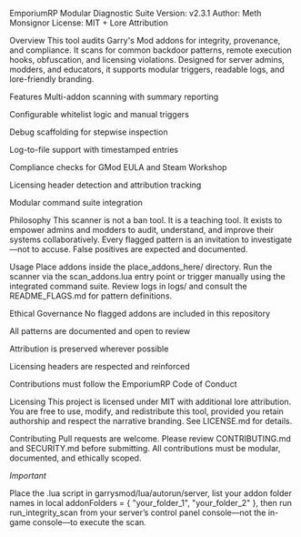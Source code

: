 EmporiumRP Modular Diagnostic Suite Version: v2.3.1 Author: Meth Monsignor License: MIT + Lore Attribution

Overview
This tool audits Garry's Mod addons for integrity, provenance, and compliance. It scans for common backdoor patterns, remote execution hooks, obfuscation, and licensing violations. Designed for server admins, modders, and educators, it supports modular triggers, readable logs, and lore-friendly branding.

Features
Multi-addon scanning with summary reporting

Configurable whitelist logic and manual triggers

Debug scaffolding for stepwise inspection

Log-to-file support with timestamped entries

Compliance checks for GMod EULA and Steam Workshop

Licensing header detection and attribution tracking

Modular command suite integration

Philosophy
This scanner is not a ban tool. It is a teaching tool. It exists to empower admins and modders to audit, understand, and improve their systems collaboratively. Every flagged pattern is an invitation to investigate—not to accuse. False positives are expected and documented.

Usage
Place addons inside the place_addons_here/ directory. Run the scanner via the scan_addons.lua entry point or trigger manually using the integrated command suite. Review logs in logs/ and consult the README_FLAGS.md for pattern definitions.

Ethical Governance
No flagged addons are included in this repository

All patterns are documented and open to review

Attribution is preserved wherever possible

Licensing headers are respected and reinforced

Contributions must follow the EmporiumRP Code of Conduct

Licensing
This project is licensed under MIT with additional lore attribution. You are free to use, modify, and redistribute this tool, provided you retain authorship and respect the narrative branding. See LICENSE.md for details.

Contributing
Pull requests are welcome. Please review CONTRIBUTING.md and SECURITY.md before submitting. All contributions must be modular, documented, and ethically scoped.

*Important*

Place the .lua script in garrysmod/lua/autorun/server, list your addon folder names in local addonFolders = { "your_folder_1", "your_folder_2" }, then run run_integrity_scan from your server’s control panel console—not the in-game console—to execute the scan.
